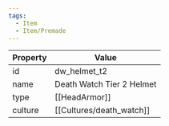 ```yaml
---
tags:
  - Item
  - Item/Premade
---
```


| Property | Value                     |
| -------- | ------------------------- |
| id       | dw_helmet_t2              |
| name     | Death Watch Tier 2 Helmet |
| type     | [[HeadArmor]]             |
| culture  | [[Cultures/death_watch]]           |


